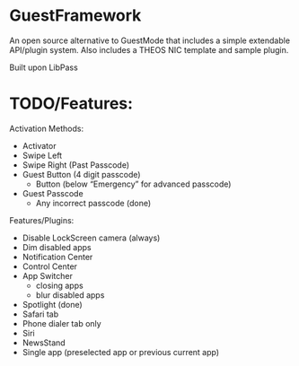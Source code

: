 GuestFramework
==============

An open source alternative to GuestMode that includes a simple extendable API/plugin system.
Also includes a THEOS NIC template and sample plugin. 


Built upon LibPass

TODO/Features:
==============

Activation Methods:
- Activator
- Swipe Left 
- Swipe Right (Past Passcode)
- Guest Button (4 digit passcode)
   - Button (below “Emergency” for advanced passcode)
- Guest Passcode
   - Any incorrect passcode (done)


Features/Plugins:
- Disable LockScreen camera (always)
- Dim disabled apps
- Notification Center
- Control Center
- App Switcher 
  - closing apps
  - blur disabled apps
- Spotlight (done)
- Safari tab
- Phone dialer tab only
- Siri
- NewsStand
- Single app (preselected app or previous current app)
